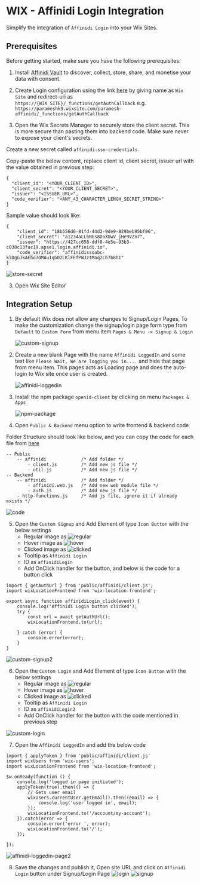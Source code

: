 # WIX - Affinidi Login Integration

Simplify the integration of `Affinidi Login` into your Wix Sites.

## Prerequisites

Before getting started, make sure you have the following prerequisites:

1. Install [Affinidi Vault](https://docs.affinidi.com/labs/affinidi-login-basic/#before-you-begin-i-classfa-solid-fa-stari) to discover, collect, store, share, and monetise your data with consent.

2. Create Login configuration using the link [here](https://docs.affinidi.com/docs/affinidi-login/login-configuration/#create-a-login-configuration) by giving name as `Wix Site` and redirect-uri as `https://{WIX_SITE}/_functions/getAuthCallback` e.g. `https://parameshk9.wixsite.com/paramesh-affinidi/_functions/getAuthCallback`

3. Open the Wix Secrets Manager to securely store the client secret. This is more secure than pasting them into backend code. Make sure never to expose your client's secrets.

Create a new secret called `affinidi-sso-credentials`.

Copy-paste the below content, replace client id, client secret, issuer url with the value obtained in previous step:
```
{
  "client_id": "<YOUR_CLIENT_ID>",
  "client_secret": "<YOUR_CLIENT_SECRET>",
  "issuer": "<ISSUER_URL>",
  "code_verifier": "<ANY_43_CHARACTER_LENGH_SECRET_STRING>"
}
```

Sample value should look like: 
```
{
    "client_id": "18b556d6-81fd-44d2-9de9-829beb95bf06",
    "client_secret": "a1234aLLhNGs8DoXUwV_jHe9VZn7",
    "issuer": "https://427cc658-ddf8-4e5e-93b3-c038c13fac19.apse1.login.affinidi.io",
    "code_verifier": "affinidissoabc-klDgGJkAEho7OMAu1qG02LKlFEfPWJztMaq2Lb7b8hI"
}
```
![store-secret](./images/store-secret.png)

3. Open Wix Site Editor


## Integration Setup

1. By default Wix does not allow any changes to Signup/Login Pages, To make the customization change the signup/login page form type from `Default` to `Custom Form` from menu item `Pages & Menu -> Signup & Login`

    ![custom-signup](./images/custom-signup.png)

2. Create a new blank Page with the name `Affinidi LoggedIn` and some text like `Please Wait, We are logging you in....` and hide that page from menu item. This pages acts as Loading page and does the auto-login to Wix site once user is created.

    ![affinidi-loggedin](./images/affinidi-loggedin-page.png)

3. Install the npm package `openid-client` by clicking on menu `Packages & Apps`

    ![npm-package](./images/npm-package.png)

4. Open `Public & Backend` menu option to write frontend & backend code

Folder Structure should look like below, and you can copy the code for each file from [here](./src)
```
-- Public
    -- affinidi             /* Add folder */ 
        - client.js         /* Add new js file */ 
        - util.js           /* Add new js file */ 
-- Backend
    -- affinidi             /* Add folder */ 
        - affinidi.web.js   /* Add new web module file */ 
        - auth.js           /* Add new js file */ 
    - http-functions.js     /* Add js file, ignore it if already exists */ 
```
    
![code](./images/code.png)

5. Open the `Custom Signup` and Add Element of type `Icon Button` with the below settings
    - Regular image as ![regular](../assets/affinidi-login-button-regular.png)
    - Hover image as ![hover](../assets/affinidi-login-button-hover.png)
    - Clicked image as ![clicked](../assets/affinidi-login-button-pressed.png)
    - Tooltip as `Affinidi Login`
    - ID as `affinidiLogin`
    - Add OnClick handler for the button, and below is the code for a button click 
    
```
import { getAuthUrl } from 'public/affinidi/client.js';
import wixLocationFrontend from 'wix-location-frontend';

export async function affinidiLogin_click(event) {
	console.log('Affinidi Login button clicked');
    try {
        const url = await getAuthUrl();
        wixLocationFrontend.to(url);

    } catch (error) {
        console.error(error);
    }
}
```
![custom-signup2](./images/custom-signup2.png)

6. Open the `Custom Login` and Add Element of type `Icon Button` with the below settings
    - Regular image as ![regular](../assets/affinidi-login-icon-regular.png)
    - Hover image as ![hover](../assets/affinidi-login-icon-hover.png)
    - Clicked image as ![clicked](../assets/affinidi-login-icon-pressed.png)
    - Tooltip as `Affinidi Login`
    - ID as `affinidiLogin2`
    - Add OnClick handler for the button with the code mentioned in previous step

![custom-login](./images/custom-login.png)

7. Open the `Affinidi LoggedIn` and add the below code 
```
import { applyToken } from 'public/affinidi/client.js'
import wixUsers from 'wix-users';
import wixLocationFrontend from 'wix-location-frontend';

$w.onReady(function () {
	console.log('logged in page initiated');
	applyToken(true).then(() => {
        // Gets user email
        wixUsers.currentUser.getEmail().then((email) => {
            console.log('user logged in', email);
        });
		wixLocationFrontend.to('/account/my-account');		
    }).catch(error => {
		console.error('error ', error);
		wixLocationFrontend.to('/');
	});

});
```
![affinidi-loggedin-page2](./images/affinidi-loggedin-page2.png)

8. Save the changes and publish it, Open site URL and click on `Affinidi Login` button under Signup/Login Page
![login](./images/login.png)
![signup](./images/signup.png)
